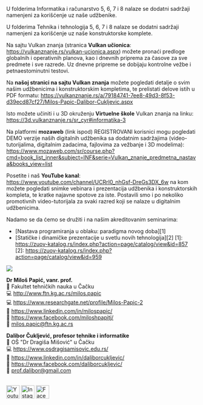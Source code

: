 U folderima Informatika i računarstvo 5, 6, 7 i 8 nalaze se dodatni sadržaji namenjeni za korišćenje uz naše udžbenike.

U folderima Tehnika i tehnologija 5, 6, 7 i 8 nalaze se dodatni sadržaji namenjeni za korišćenje uz naše konstruktorske komplete.

Na sajtu Vulkan znanja (stranica **Vulkan učionica**: https://vulkanznanje.rs/vulkan-ucionica.aspx) možete pronaći predloge globalnih i operativnih planova, kao i dnevnih priprema za časove za sve predmete i sve razrede.
Uz dnevne pripreme se dobijaju kontrolne vežbe i petnaestominutni testovi.

Na **našoj stranici na sajtu Vulkan znanja** možete pogledati detalje o svim našim udžbenicima i konstruktorskim kompletima, te prelistati delove istih u PDF formatu: https://vulkanznanje.rs/a/79184741-7ee8-49d3-8f53-d39ecd87cf27/Milos-Papic-Dalibor-Cukljevic.aspx

Isto možete učiniti i u 3D okruženju **Virtuelne škole** Vulkan znanja na linku: https://3d.vulkanznanje.rs/sr_cyr#informatika-3

Na platformi **mozaweb** (link ispod) REGISTROVANI korisnici mogu pogledati DEMO verzije naših digitalnih udžbenika sa dodatnim sadržajima (video-tutorijalima, digitalnim zadacima, fajlovima za vežbanje i 3D modelima):<br/>
https://www.mozaweb.com/sr/course.php?cmd=book_list_inner&subject=INF&serie=Vulkan_znanje_predmetna_nastava&books_view=list

Posetite i naš **YouTube kanal**: https://www.youtube.com/channel/UCRrI0_nhGsf-DreGs3DX_6w na kom možete pogledati snimke vebinara i prezentacija udžbenika i konstruktorskih kompleta, te kratke najavne spotove za iste. Postavili smo i po nekoliko promotivnih video-tutorijala za svaki razred koji se nalaze u digitalnim udžbenicima.

Nadamo se da ćemo se družiti i na našim akreditovanim seminarima:
- [Nastava programiranja u oblaku: paradigma novog doba][1]
- [Statičke i dinamičke prezentacije u svetlu novih tehnologija][2]
[1]: https://zuov-katalog.rs/index.php?action=page/catalog/view&id=857
[2]: https://zuov-katalog.rs/index.php?action=page/catalog/view&id=959

![](https://komarev.com/ghpvc/?username=vulkanznanje&label=Github+views)

**Dr Miloš Papić, vanr. prof.**<br/>
:office: Fakultet tehničkih nauka u Čačku <br/>
:computer: http://www.ftn.kg.ac.rs/milos.papic <br/>
:computer: https://www.researchgate.net/profile/Milos-Papic-2 <br/>
:scroll: https://www.linkedin.com/in/milospapic/ <br/>
:scroll: https://www.facebook.com/miloshpapitj/ <br/>
:e-mail: milos.papic@ftn.kg.ac.rs <br/>


**Dalibor Čukljević, profesor tehnike i informatike**<br/>
:office: OŠ "Dr Dragiša Mišović" u Čačku <br/>
:computer: https://www.osdragisamisovic.edu.rs/ <br/>
:scroll: https://www.linkedin.com/in/daliborcukljevic/ <br/>
:scroll: https://www.facebook.com/daliborcukljevic/ <br/>
:e-mail: prof.dalibor@gmail.com <br/>
</br>
<p align="left">
       <a href="https://www.youtube.com/channel/UCRrI0_nhGsf-DreGs3DX_6w" target="_blank"><img width="35" height="35" src="https://user-images.githubusercontent.com/61086486/111876944-437df400-89a1-11eb-95b5-acae1bba8043.png" alt="Youtube"></a>
         <a href="https://www.instagram.com/vulkan_znanje/" target="_blank"><img width="35" height="35" src="https://user-images.githubusercontent.com/61086486/111876943-437df400-89a1-11eb-841d-a9052812e1ca.png" alt="Instagram"></a>
<a href="https://www.facebook.com/vulkanznanje/" target="_blank"><img width="35" height="35" src="https://user-images.githubusercontent.com/61086486/111876942-42e55d80-89a1-11eb-8730-21077a321694.png" alt="Facebook"></a>


 

